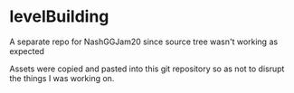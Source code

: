 # levelBuilding
A separate repo for NashGGJam20 since source tree wasn't working as expected

Assets were copied and pasted into this git repository so as not to disrupt the things I was working on.
